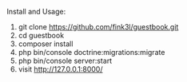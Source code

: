Install and Usage:
1. git clone https://github.com/fink3l/guestbook.git
2. cd guestbook
3. composer install
4. php bin/console doctrine:migrations:migrate
4. php bin/console server:start
5. visit http://127.0.0.1:8000/